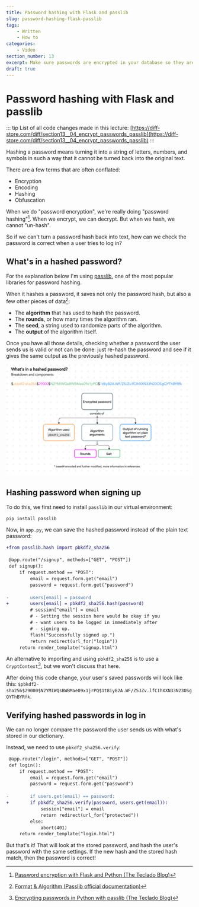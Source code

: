 ```yaml
---
title: Password hashing with Flask and passlib
slug: password-hashing-flask-passlib
tags:
    - Written
    - How to
categories:
    - Video
section_number: 13
excerpt: Make sure passwords are encrypted in your database so they are secure.
draft: true
---
```


# Password hashing with Flask and passlib

::: tip
List of all code changes made in this lecture: [https://diff-store.com/diff/section13__04_encrypt_passwords_passlib](https://diff-store.com/diff/section13__04_encrypt_passwords_passlib)
:::

Hashing a password means turning it into a string of letters, numbers, and symbols in such a way that it cannot be turned back into the original text.

There are a few terms that are often conflated:

- Encryption
- Encoding
- Hashing
- Obfuscation

When we do "password encryption", we're really doing "password hashing"[^password_encryption_post]. When we encrypt, we can decrypt. But when we hash, we cannot "un-hash".

So if we can't turn a password hash back into text, how can we check the password is correct when a user tries to log in?

## What's in a hashed password?

For the explanation below I'm using [passlib](https://passlib.readthedocs.io/en/stable/index.html), one of the most popular libraries for password hashing.

When it hashes a password, it saves not only the password hash, but also a few other pieces of data[^hashed_password_format]:

- The **algorithm** that has used to hash the password.
- The **rounds**, or how many times the algorithm ran.
- The **seed**, a string used to randomize parts of the algorithm.
- The **output** of the algorithm itself.

Once you have all those details, checking whether a password the user sends us is valid or not can be done: just re-hash the password and see if it gives the same output as the previously hashed password.

![Diagram of composition of a hashed password](./assets/password-encryption.drawio.png)

## Hashing password when signing up

To do this, we first need to install `passlib` in our virtual environment:

```
pip install passlib
```

Now, in `app.py`, we can save the hashed password instead of the plain text password:

```diff
+from passlib.hash import pbkdf2_sha256

 @app.route("/signup", methods=["GET", "POST"])
 def signup():
     if request.method == "POST":
         email = request.form.get("email")
         password = request.form.get("password")

-        users[email] = password
+        users[email] = pbkdf2_sha256.hash(password)
         # session["email"] = email
         # - Setting the session here would be okay if you
         # - want users to be logged in immediately after
         # - signing up.
         flash("Successfully signed up.")
         return redirect(url_for("login"))
     return render_template("signup.html")
```

An alternative to importing and using `pbkdf2_sha256` is to use a `CryptContext`[^encryption_passlib_post], but we won't discuss that here.

After doing this code change, your user's saved passwords will look like this: `$pbkdf2-sha256$29000$N2YMIWQsBWBMae09x1jrPQ$1t8iyB2A.WF/Z5JZv.lfCIhXXN33N23OSgQYThBYRfk`.

## Verifying hashed passwords in log in

We can no longer compare the password the user sends us with what's stored in our dictionary.

Instead, we need to use `pbkdf2_sha256.verify`:

```diff
 @app.route("/login", methods=["GET", "POST"])
 def login():
     if request.method == "POST":
         email = request.form.get("email")
         password = request.form.get("password")

-        if users.get(email) == password:
+        if pbkdf2_sha256.verify(password, users.get(email)):
             session["email"] = email
             return redirect(url_for("protected"))
         else:
             abort(401)
     return render_template("login.html")
```

But that's it! That will look at the stored password, and hash the user's password with the same settings. If the new hash and the stored hash match, then the password is correct!

[^hashed_password_format]: [Format & Algorithm (Passlib official documentation)](https://passlib.readthedocs.io/en/stable/lib/passlib.hash.pbkdf2_digest.html#format-algorithm)
[^password_encryption_post]: [Password encryption with Flask and Python (The Teclado Blog)](https://blog.teclado.com/learn-python-password-encryption-with-flask/)
[^encryption_passlib_post]: [Encrypting passwords in Python with passlib (The Teclado Blog)](https://blog.teclado.com/learn-python-encrypting-passwords-python-flask-and-passlib/)